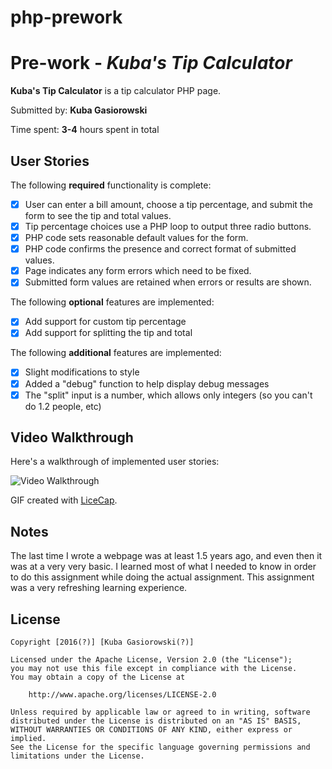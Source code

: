 # php-prework

# Pre-work - *Kuba's Tip Calculator*

**Kuba's Tip Calculator** is a tip calculator PHP page.

Submitted by: **Kuba Gasiorowski**

Time spent: **3-4** hours spent in total

## User Stories

The following **required** functionality is complete:
* [x] User can enter a bill amount, choose a tip percentage, and submit the form to see the tip and total values.
* [x] Tip percentage choices use a PHP loop to output three radio buttons.
* [x] PHP code sets reasonable default values for the form.
* [x] PHP code confirms the presence and correct format of submitted values.
* [x] Page indicates any form errors which need to be fixed.
* [x] Submitted form values are retained when errors or results are shown.

The following **optional** features are implemented:
* [x] Add support for custom tip percentage
* [x] Add support for splitting the tip and total

The following **additional** features are implemented:

* [x] Slight modifications to style
* [x] Added a "debug" function to help display debug messages
* [x] The "split" input is a number, which allows only integers (so you can't do 1.2 people, etc)

## Video Walkthrough

Here's a walkthrough of implemented user stories:

<img src='http://i.imgur.com/5tTVOki.gif' title='Video Walkthrough' width='' alt='Video Walkthrough' />

GIF created with [LiceCap](http://www.cockos.com/licecap/).

## Notes

The last time I wrote a webpage was at least 1.5 years ago, and even then it was at a very very basic. I learned most of what I needed to know in order to do this assignment while doing the actual assignment. This assignment was a very refreshing learning experience.

## License

    Copyright [2016(?)] [Kuba Gasiorowski(?)]

    Licensed under the Apache License, Version 2.0 (the "License");
    you may not use this file except in compliance with the License.
    You may obtain a copy of the License at

        http://www.apache.org/licenses/LICENSE-2.0

    Unless required by applicable law or agreed to in writing, software
    distributed under the License is distributed on an "AS IS" BASIS,
    WITHOUT WARRANTIES OR CONDITIONS OF ANY KIND, either express or implied.
    See the License for the specific language governing permissions and
    limitations under the License.
